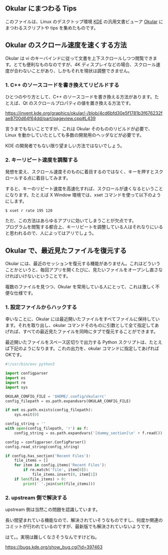 ## Okular にまつわる Tips

このファイルは、Linux のデスクトップ環境 [KDE](https://kde.org) の汎用文書ビューア [Okular](https://okular.kde.org/) にまつわるスクリプトや tips を集めたものです。

## Okular のスクロール速度を速くする方法

Okular は vi のキーバインドに従って文書を上下スクロールしつつ閲覧できます。とても便利なものなのですが、4K ディスプレイなどの場合、スクロール速度が合わないことがあり、しかもそれを現状は調整できません。

### 1. C++ のソースコードを書き換えてリビルドする

ひとつのやり方として、C++ のソースコードを書き換える方法があります。たとえば、Qt のスクロールプロパティの値を置き換える方法です。

https://invent.kde.org/graphics/okular/-/blob/4cd6bfd30e5f1781b3f676232fae8700d64f64dd/part/pageview.cpp#L439

言うまでもないことですが、これは Okular そのもののリビルドが必要で、Linux を動かしていたとしても多数の開発用のヘッダなどが必要です。

KDE の開発者でもない限り望ましい方法ではないでしょう。

### 2. キーリピート速度を調整する

発想を変え、スクロール速度そのものに着目するのではなく、キーを押すとスクロールする点に着目してみます。

すると、キーのリピート速度を高速化すれば、スクロールが速くなるということになります。たとえば X Window 環境では、xset コマンドを使って以下のようにします。

```
$ xset r rate 195 120
```

ただ、この方法はあらゆるアプリに効いてしまうことが欠点です。  
プログラムを閲覧する都合上、キーリピートを調整している人はそれなりにいると思われるので、人によってはアリでしょう。

## Okular で、最近見たファイルを復元する

Okular には、最近のセッションを復元する機能がありません。これはどういうことかというと、毎回アプリを開くたびに、見たいファイルをオープンし直さなければいけないということです。

複数のファイルを見つつ、Okular を常用している人にとって、これは激しく不便な仕様です。

### 1. 設定ファイルからハックする

幸いなことに、Okular には最近開いたファイルをすべてファイルに保持しています。それを取り出し、okular コマンドそのものに引数として全て指定してあげれば、すべての最近見たファイルを同時にタブで復元することができます。

最近開いたファイルをスペース区切りで出力する Python スクリプトは、たとえば下記のようになります。これの出力を、okular コマンドに指定してあげればOKです。

```python
#!/usr/bin/env python3

import configparser
import os
import re
import sys

OKULAR_CONFIG_FILE = '$HOME/.config/okularrc'
config_filepath = os.path.expandvars(OKULAR_CONFIG_FILE)

if not os.path.exists(config_filepath):
    sys.exit(0)

config_string = ''
with open(config_filepath, 'r') as f:
    config_string = os.path.expandvars('[dummy_section]\n' + f.read())

config = configparser.ConfigParser()
config.read_string(config_string)

if config.has_section('Recent Files'):
    file_items = []
    for item in config.items('Recent Files'):
        if re.match('file', item[0]):
            file_items.insert(0, item[1])
    if len(file_items) > 0:
        print(' '.join(set(file_items)))
```

### 2. upstream 側で解決する

upstream 側は当然この問題を認識しています。

長い間望まれている機能なので、解決されていそうなものですし、何度か関連のコミットが行われているのですが、最新版でも解決されていないようです。

はて。。実現は難しくなさそうなんですけどね。

https://bugs.kde.org/show_bug.cgi?id=397463
